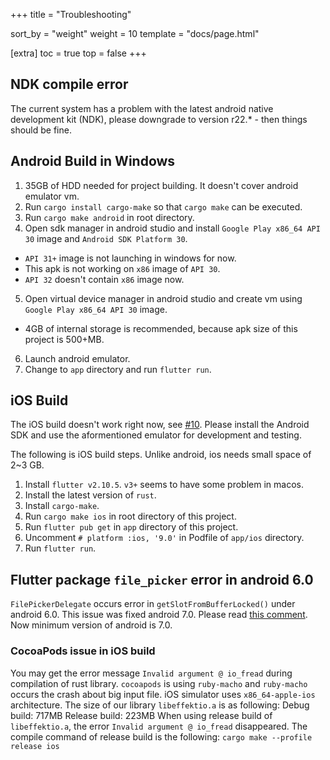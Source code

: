 +++
title = "Troubleshooting"

sort_by = "weight"
weight = 10
template = "docs/page.html"

[extra]
toc = true
top = false
+++


## NDK compile error

The current system has a problem with the latest android native development kit (NDK), please downgrade to version r22.* - then things should be fine.

## Android Build in Windows

1. 35GB of HDD needed for project building. It doesn't cover android emulator vm.
2. Run `cargo install cargo-make` so that `cargo make` can be executed.
3. Run `cargo make android` in root directory.
4. Open sdk manager in android studio and install `Google Play x86_64 API 30` image and `Android SDK Platform 30`.
  - `API 31+` image is not launching in windows for now.
  - This apk is not working on `x86` image of `API 30`.
  - `API 32` doesn't contain `x86` image now.
5. Open virtual device manager in android studio and create vm using `Google Play x86_64 API 30` image.
  - 4GB of internal storage is recommended, because apk size of this project is 500+MB.
6. Launch android emulator.
7. Change to `app` directory and run `flutter run`.

## iOS Build

The iOS build doesn't work right now, see [#10](https://github.com/acterglobal/a3/issues/10). Please install the Android SDK and use the aformentioned emulator for development and testing.

The following is iOS build steps.
Unlike android, ios needs small space of 2~3 GB.

1. Install `flutter v2.10.5`. `v3+` seems to have some problem in macos.
2. Install the latest version of `rust`.
3. Install `cargo-make`.
4. Run `cargo make ios` in root directory of this project.
5. Run `flutter pub get` in `app` directory of this project.
6. Uncomment `# platform :ios, '9.0'` in Podfile of `app/ios` directory.
7. Run `flutter run`.

## Flutter package `file_picker` error in android 6.0

`FilePickerDelegate` occurs error in `getSlotFromBufferLocked()` under android 6.0.
This issue was fixed android 7.0.
Please read [this comment](https://ubidots.com/community/t/solved-android-send-call-data-to-ubidots-etslotfrombufferlocked-unknown-buffer/334/2).
Now minimum version of android is 7.0.

### CocoaPods issue in iOS build

You may get the error message `Invalid argument @ io_fread` during compilation of rust library.
`cocoapods` is using `ruby-macho` and `ruby-macho` occurs the crash about big input file.
iOS simulator uses `x86_64-apple-ios` architecture.
The size of our library `libeffektio.a` is as following:
Debug build: 717MB
Release build: 223MB
When using release build of `libeffektio.a`, the error `Invalid argument @ io_fread` disappeared.
The compile command of release build is the following:
`cargo make --profile release ios`
